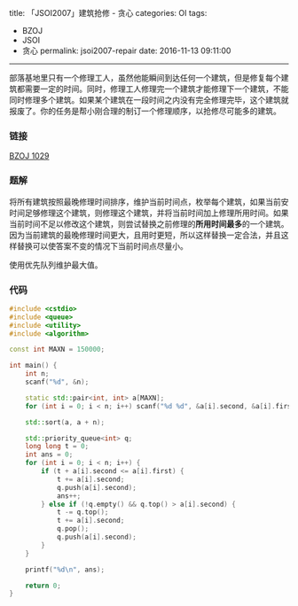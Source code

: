 title: 「JSOI2007」建筑抢修 - 贪心
categories: OI
tags: 
  - BZOJ
  - JSOI
  - 贪心
permalink: jsoi2007-repair
date: 2016-11-13 09:11:00
---

部落基地里只有一个修理工人，虽然他能瞬间到达任何一个建筑，但是修复每个建筑都需要一定的时间。同时，修理工人修理完一个建筑才能修理下一个建筑，不能同时修理多个建筑。如果某个建筑在一段时间之内没有完全修理完毕，这个建筑就报废了。你的任务是帮小刚合理的制订一个修理顺序，以抢修尽可能多的建筑。

<!-- more -->

### 链接
[BZOJ 1029](http://www.lydsy.com/JudgeOnline/problem.php?id=1029)

### 题解
将所有建筑按照最晚修理时间排序，维护当前时间点，枚举每个建筑，如果当前安时间足够修理这个建筑，则修理这个建筑，并将当前时间加上修理所用时间。如果当前时间不足以修改这个建筑，则尝试替换之前修理的**所用时间最多**的一个建筑。因为当前建筑的最晚修理时间更大，且用时更短，所以这样替换一定合法，并且这样替换可以使答案不变的情况下当前时间点尽量小。

使用优先队列维护最大值。

### 代码
```c++
#include <cstdio>
#include <queue>
#include <utility>
#include <algorithm>

const int MAXN = 150000;

int main() {
	int n;
	scanf("%d", &n);

	static std::pair<int, int> a[MAXN];
	for (int i = 0; i < n; i++) scanf("%d %d", &a[i].second, &a[i].first);

	std::sort(a, a + n);

	std::priority_queue<int> q;
	long long t = 0;
	int ans = 0;
	for (int i = 0; i < n; i++) {
		if (t + a[i].second <= a[i].first) {
			t += a[i].second;
			q.push(a[i].second);
			ans++;
		} else if (!q.empty() && q.top() > a[i].second) {
			t -= q.top();
			t += a[i].second;
			q.pop();
			q.push(a[i].second);
		}
	}

	printf("%d\n", ans);

	return 0;
}
```
